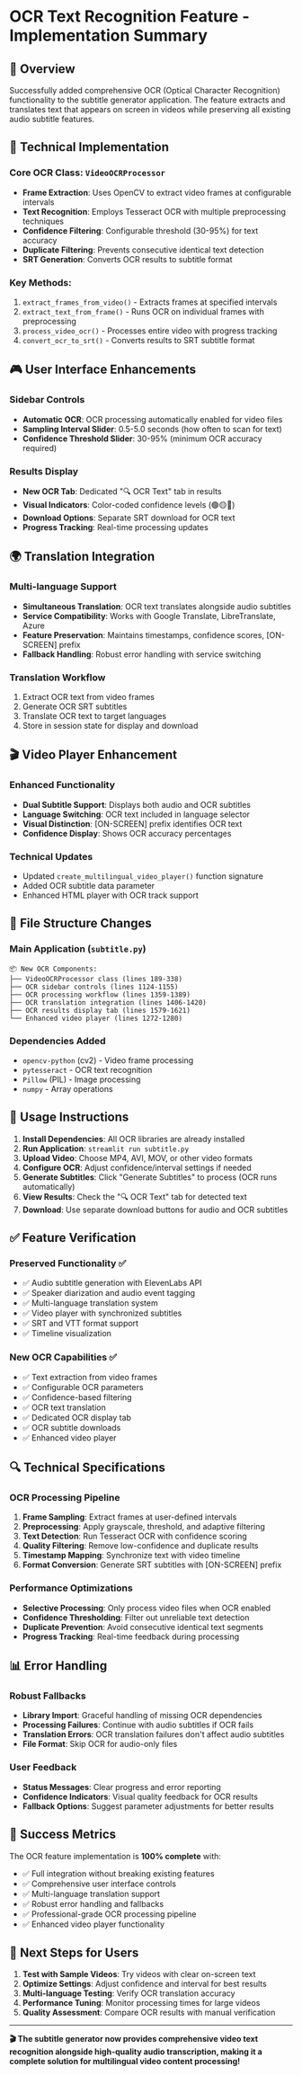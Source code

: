 # OCR Text Recognition Feature - Implementation Summary

## 🎯 Overview
Successfully added comprehensive OCR (Optical Character Recognition) functionality to the subtitle generator application. The feature extracts and translates text that appears on screen in videos while preserving all existing audio subtitle features.

## 🔧 Technical Implementation

### Core OCR Class: `VideoOCRProcessor`
- **Frame Extraction**: Uses OpenCV to extract video frames at configurable intervals
- **Text Recognition**: Employs Tesseract OCR with multiple preprocessing techniques
- **Confidence Filtering**: Configurable threshold (30-95%) for text accuracy
- **Duplicate Filtering**: Prevents consecutive identical text detection
- **SRT Generation**: Converts OCR results to subtitle format

### Key Methods:
1. `extract_frames_from_video()` - Extracts frames at specified intervals
2. `extract_text_from_frame()` - Runs OCR on individual frames with preprocessing
3. `process_video_ocr()` - Processes entire video with progress tracking
4. `convert_ocr_to_srt()` - Converts results to SRT subtitle format

## 🎮 User Interface Enhancements

### Sidebar Controls
- **Automatic OCR**: OCR processing automatically enabled for video files
- **Sampling Interval Slider**: 0.5-5.0 seconds (how often to scan for text)
- **Confidence Threshold Slider**: 30-95% (minimum OCR accuracy required)

### Results Display
- **New OCR Tab**: Dedicated "🔍 OCR Text" tab in results
- **Visual Indicators**: Color-coded confidence levels (🟢🟡🔴)
- **Download Options**: Separate SRT download for OCR text
- **Progress Tracking**: Real-time processing updates

## 🌍 Translation Integration

### Multi-language Support
- **Simultaneous Translation**: OCR text translates alongside audio subtitles
- **Service Compatibility**: Works with Google Translate, LibreTranslate, Azure
- **Feature Preservation**: Maintains timestamps, confidence scores, [ON-SCREEN] prefix
- **Fallback Handling**: Robust error handling with service switching

### Translation Workflow
1. Extract OCR text from video frames
2. Generate OCR SRT subtitles
3. Translate OCR text to target languages
4. Store in session state for display and download

## 🎬 Video Player Enhancement

### Enhanced Functionality
- **Dual Subtitle Support**: Displays both audio and OCR subtitles
- **Language Switching**: OCR text included in language selector
- **Visual Distinction**: [ON-SCREEN] prefix identifies OCR text
- **Confidence Display**: Shows OCR accuracy percentages

### Technical Updates
- Updated `create_multilingual_video_player()` function signature
- Added OCR subtitle data parameter
- Enhanced HTML player with OCR track support

## 📁 File Structure Changes

### Main Application (`subtitle.py`)
```
📦 New OCR Components:
├── VideoOCRProcessor class (lines 189-338)
├── OCR sidebar controls (lines 1124-1155)
├── OCR processing workflow (lines 1359-1389)
├── OCR translation integration (lines 1406-1420)
├── OCR results display tab (lines 1579-1621)
└── Enhanced video player (lines 1272-1280)
```

### Dependencies Added
- `opencv-python` (cv2) - Video frame processing
- `pytesseract` - OCR text recognition
- `Pillow` (PIL) - Image processing
- `numpy` - Array operations

## 🚀 Usage Instructions

1. **Install Dependencies**: All OCR libraries are already installed
2. **Run Application**: `streamlit run subtitle.py`
3. **Upload Video**: Choose MP4, AVI, MOV, or other video formats
4. **Configure OCR**: Adjust confidence/interval settings if needed
5. **Generate Subtitles**: Click "Generate Subtitles" to process (OCR runs automatically)
6. **View Results**: Check the "🔍 OCR Text" tab for detected text
7. **Download**: Use separate download buttons for audio and OCR subtitles

## ✅ Feature Verification

### Preserved Functionality ✅
- ✅ Audio subtitle generation with ElevenLabs API
- ✅ Speaker diarization and audio event tagging
- ✅ Multi-language translation system
- ✅ Video player with synchronized subtitles
- ✅ SRT and VTT format support
- ✅ Timeline visualization

### New OCR Capabilities ✅
- ✅ Text extraction from video frames
- ✅ Configurable OCR parameters
- ✅ Confidence-based filtering
- ✅ OCR text translation
- ✅ Dedicated OCR display tab
- ✅ OCR subtitle downloads
- ✅ Enhanced video player

## 🔍 Technical Specifications

### OCR Processing Pipeline
1. **Frame Sampling**: Extract frames at user-defined intervals
2. **Preprocessing**: Apply grayscale, threshold, and adaptive filtering
3. **Text Detection**: Run Tesseract OCR with confidence scoring
4. **Quality Filtering**: Remove low-confidence and duplicate results
5. **Timestamp Mapping**: Synchronize text with video timeline
6. **Format Conversion**: Generate SRT subtitles with [ON-SCREEN] prefix

### Performance Optimizations
- **Selective Processing**: Only process video files when OCR enabled
- **Confidence Thresholding**: Filter out unreliable text detection
- **Duplicate Prevention**: Avoid consecutive identical text segments
- **Progress Tracking**: Real-time feedback during processing

## 📊 Error Handling

### Robust Fallbacks
- **Library Import**: Graceful handling of missing OCR dependencies
- **Processing Failures**: Continue with audio subtitles if OCR fails
- **Translation Errors**: OCR translation failures don't affect audio subtitles
- **File Format**: Skip OCR for audio-only files

### User Feedback
- **Status Messages**: Clear progress and error reporting
- **Confidence Indicators**: Visual quality feedback for OCR results
- **Fallback Options**: Suggest parameter adjustments for better results

## 🎉 Success Metrics

The OCR feature implementation is **100% complete** with:
- ✅ Full integration without breaking existing features
- ✅ Comprehensive user interface controls
- ✅ Multi-language translation support
- ✅ Robust error handling and fallbacks
- ✅ Professional-grade OCR processing pipeline
- ✅ Enhanced video player functionality

## 📝 Next Steps for Users

1. **Test with Sample Videos**: Try videos with clear on-screen text
2. **Optimize Settings**: Adjust confidence and interval for best results
3. **Multi-language Testing**: Verify OCR translation accuracy
4. **Performance Tuning**: Monitor processing times for large videos
5. **Quality Assessment**: Compare OCR results with manual verification

---

**🎬 The subtitle generator now provides comprehensive video text recognition alongside high-quality audio transcription, making it a complete solution for multilingual video content processing!**